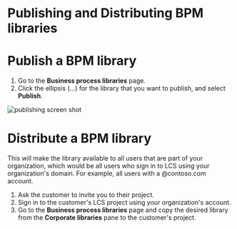 # Publishing and Distributing BPM libraries

# Publish a BPM library

  1. Go to the **Business process libraries** page.
  2. Click the ellipsis (…) for the library that you want to publish, and select **Publish**.
  
![publishing screen shot]( https://github.com/ntecklu/Dynamics-365-Operations/blob/nahva-bpm-overview/dev-itpro/lifecycle-services/media/PUB_DIS.png "Publishing Screen Shot")

# Distribute a BPM library

This will make the library available to all users that are part of your organization, which would be all users who sign in to LCS using your organization&#39;s domain. For example, all users with a @contoso.com account.

  1. Ask the customer to invite you to their project.
  2. Sign in to the customer&#39;s LCS project using your organization&#39;s account.
  3. Go to the **Business process libraries** page and copy the desired library from the **Corporate libraries** pane to the customer&#39;s project.
